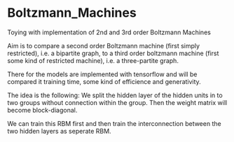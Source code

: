 # Boltzmann_Machines
Toying with implementation of 2nd and 3rd order Boltzmann Machines

Aim is to compare a second order Boltzmann machine (first simply restricted), i.e. a bipartite graph, to a third order boltzmann machine (first some kind of restricted machine), i.e. a three-partite graph.

There for the models are implemented with tensorflow and will be compared it training time, some kind of efficience and generativity. 

The idea is the following: We split the hidden layer of the hidden units in to two groups without connection within the group. Then the weight matrix will become block-diagonal. 

We can train this RBM first and then train the interconnection between the two hidden layers as seperate RBM.

